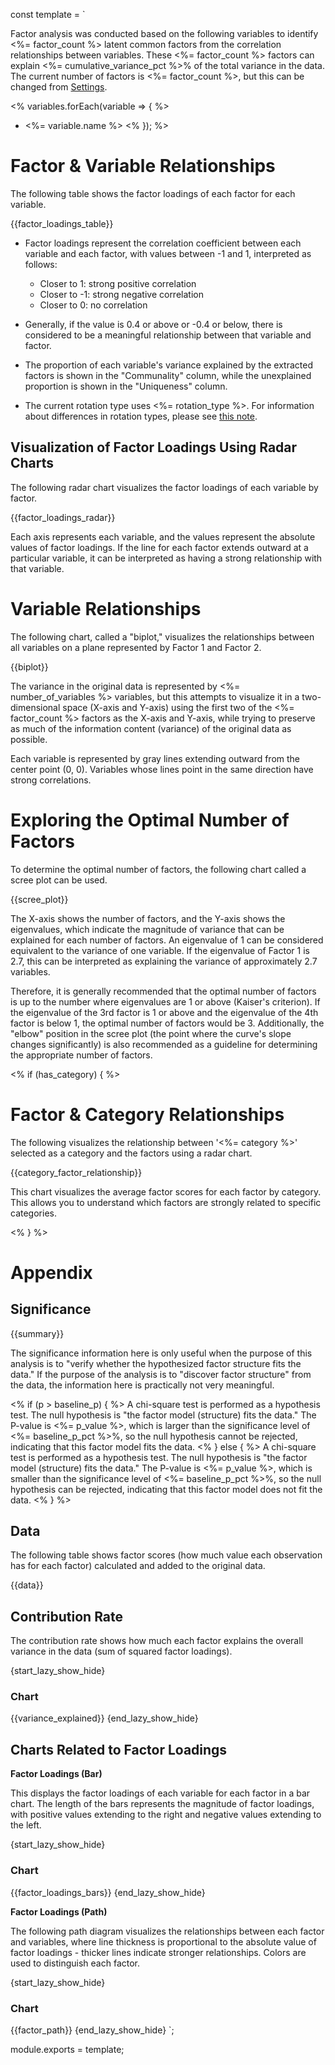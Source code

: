 const template = `

Factor analysis was conducted based on the following variables to identify <%= factor_count %> latent common factors from the correlation relationships between variables. These <%= factor_count %> factors can explain <%= cumulative_variance_pct %>% of the total variance in the data. The current number of factors is <%= factor_count %>, but this can be changed from [Settings](//analytics/settings).

<% variables.forEach(variable => { %>
  - <%= variable.name %>
<% }); %>

# Factor & Variable Relationships

The following table shows the factor loadings of each factor for each variable.

{{factor_loadings_table}}

* Factor loadings represent the correlation coefficient between each variable and each factor, with values between -1 and 1, interpreted as follows:
  * Closer to 1: strong positive correlation
  * Closer to -1: strong negative correlation
  * Closer to 0: no correlation

* Generally, if the value is 0.4 or above or -0.4 or below, there is considered to be a meaningful relationship between that variable and factor.
* The proportion of each variable's variance explained by the extracted factors is shown in the "Communality" column, while the unexplained proportion is shown in the "Uniqueness" column.
* The current rotation type uses <%= rotation_type %>. For information about differences in rotation types, please see [this note](https://exploratory.io/note/exploratory/ppP5JXC8).

## Visualization of Factor Loadings Using Radar Charts

The following radar chart visualizes the factor loadings of each variable by factor.

{{factor_loadings_radar}}

Each axis represents each variable, and the values represent the absolute values of factor loadings. If the line for each factor extends outward at a particular variable, it can be interpreted as having a strong relationship with that variable.

# Variable Relationships

The following chart, called a "biplot," visualizes the relationships between all variables on a plane represented by Factor 1 and Factor 2.

{{biplot}}

The variance in the original data is represented by <%= number_of_variables %> variables, but this attempts to visualize it in a two-dimensional space (X-axis and Y-axis) using the first two of the <%= factor_count %> factors as the X-axis and Y-axis, while trying to preserve as much of the information content (variance) of the original data as possible.

Each variable is represented by gray lines extending outward from the center point (0, 0). Variables whose lines point in the same direction have strong correlations.

# Exploring the Optimal Number of Factors

To determine the optimal number of factors, the following chart called a scree plot can be used.

{{scree_plot}}

The X-axis shows the number of factors, and the Y-axis shows the eigenvalues, which indicate the magnitude of variance that can be explained for each number of factors. An eigenvalue of 1 can be considered equivalent to the variance of one variable. If the eigenvalue of Factor 1 is 2.7, this can be interpreted as explaining the variance of approximately 2.7 variables.

Therefore, it is generally recommended that the optimal number of factors is up to the number where eigenvalues are 1 or above (Kaiser's criterion). If the eigenvalue of the 3rd factor is 1 or above and the eigenvalue of the 4th factor is below 1, the optimal number of factors would be 3. Additionally, the "elbow" position in the scree plot (the point where the curve's slope changes significantly) is also recommended as a guideline for determining the appropriate number of factors.


<% if (has_category) { %>

# Factor & Category Relationships

The following visualizes the relationship between '<%= category %>' selected as a category and the factors using a radar chart.

{{category_factor_relationship}}

This chart visualizes the average factor scores for each factor by category. This allows you to understand which factors are strongly related to specific categories.

<% } %>

# Appendix

## Significance

{{summary}}

The significance information here is only useful when the purpose of this analysis is to "verify whether the hypothesized factor structure fits the data." If the purpose of the analysis is to "discover factor structure" from the data, the information here is practically not very meaningful.

<% if (p > baseline_p) { %>
A chi-square test is performed as a hypothesis test. The null hypothesis is "the factor model (structure) fits the data." The P-value is <%= p_value %>, which is larger than the significance level of <%= baseline_p_pct %>%, so the null hypothesis cannot be rejected, indicating that this factor model fits the data.
<% } else { %>
A chi-square test is performed as a hypothesis test. The null hypothesis is "the factor model (structure) fits the data." The P-value is <%= p_value %>, which is smaller than the significance level of <%= baseline_p_pct %>%, so the null hypothesis can be rejected, indicating that this factor model does not fit the data.
<% } %>

## Data

The following table shows factor scores (how much value each observation has for each factor) calculated and added to the original data.

{{data}}

## Contribution Rate

The contribution rate shows how much each factor explains the overall variance in the data (sum of squared factor loadings).

{start_lazy_show_hide}
### Chart
{{variance_explained}}
{end_lazy_show_hide}


## Charts Related to Factor Loadings

**Factor Loadings (Bar)**

This displays the factor loadings of each variable for each factor in a bar chart. The length of the bars represents the magnitude of factor loadings, with positive values extending to the right and negative values extending to the left.

{start_lazy_show_hide}
### Chart
{{factor_loadings_bars}}
{end_lazy_show_hide}

**Factor Loadings (Path)**

The following path diagram visualizes the relationships between each factor and variables, where line thickness is proportional to the absolute value of factor loadings - thicker lines indicate stronger relationships. Colors are used to distinguish each factor.

{start_lazy_show_hide}
### Chart
{{factor_path}}
{end_lazy_show_hide}
`;

module.exports = template; 